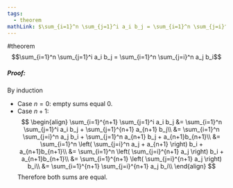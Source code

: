 ```yaml
---
tags:
  - theorem
mathLink: $\sum_{i=1}^n \sum_{j=1}^i a_i b_j = \sum_{i=1}^n \sum_{j=i}^n a_j b_i$
---
```

#theorem 
$$\sum_{i=1}^n \sum_{j=1}^i a_i b_j = \sum_{i=1}^n \sum_{j=i}^n a_j b_i$$
##### Proof:
By induction
- Case $n=0$: empty sums equal $0$.
- Case $n+1$: $$
	\begin{align}
		\sum_{i=1}^{n+1} \sum_{j=1}^i a_i b_j
		&= \sum_{i=1}^n \sum_{j=1}^i a_i b_j 
			+ \sum_{j=1}^{n+1} a_{n+1} b_j\\
		&= \sum_{i=1}^n \sum_{j=i}^n a_j b_i 
			+ \sum_{j=1}^n a_{n+1} b_j 
			+ a_{n+1}b_{n+1}\\
		&= \sum_{i=1}^n \left(
			\sum_{j=i}^n a_j + a_{n+1}
			\right) b_i 
			+ a_{n+1}b_{n+1}\\
		&= \sum_{i=1}^n \left(
			\sum_{j=i}^{n+1} a_j
			\right) b_i 
			+ a_{n+1}b_{n+1}\\
		&= \sum_{i=1}^{n+1} \left(
			\sum_{j=i}^{n+1} a_j
			\right) b_i\\
		&= \sum_{i=1}^{n+1} \sum_{j=i}^{n+1} a_j b_i\\
	\end{align}
	$$
Therefore both sums are equal.